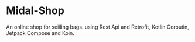 # Midal-Shop
An online shop for seiiling bags. using Rest Api and Retrofit, Kotlin Coroutin, Jetpack Compose and Koin.
